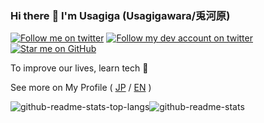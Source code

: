 ### Hi there :wave: I'm Usagiga (Usagigawara/兎河原)

[![Follow me on twitter](https://img.shields.io/twitter/follow/usagiga_?label=Follow%20%40usagiga_&style=social)](https://twitter.com/usagiga_)
[![Follow my dev account on twitter](https://img.shields.io/twitter/follow/usagiga_dev?label=Follow%20%40usagiga_dev&style=social)](https://twitter.com/usagiga_dev)
[![Star me on GitHub](https://img.shields.io/github/followers/usagiga?style=social)](https://github.com/usagiga)

To improve our lives, learn tech :pencil:

See more on My Profile ( [JP](https://usagiga.me/) / [EN](https://usagiga.me/en/) )

![github-readme-stats-top-langs](https://github-readme-stats.vercel.app/api/top-langs/?username=usagiga&layout=compact)![github-readme-stats](https://github-readme-stats.vercel.app/api?username=usagiga&count_private=true)
